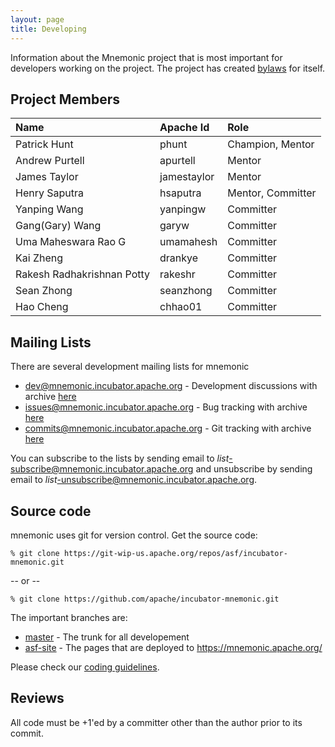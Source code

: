 ```yaml
---
layout: page
title: Developing
---
```


Information about the Mnemonic project that is most important for
developers working on the project. The project has created
[bylaws](bylaws.html) for itself.

## Project Members

Name                    | Apache Id      | Role
:---------------------- | :------------- | :---
Patrick Hunt            | phunt          | Champion, Mentor
Andrew Purtell          | apurtell       | Mentor
James Taylor            | jamestaylor    | Mentor
Henry Saputra           | hsaputra       | Mentor, Committer
Yanping Wang            | yanpingw       | Committer
Gang(Gary) Wang         | garyw          | Committer
Uma Maheswara Rao G     | umamahesh      | Committer
Kai Zheng               | drankye        | Committer
Rakesh Radhakrishnan Potty | rakeshr     | Committer
Sean Zhong              | seanzhong      | Committer
Hao Cheng               | chhao01        | Committer


## Mailing Lists

There are several development mailing lists for mnemonic

* [dev@mnemonic.incubator.apache.org](mailto:dev@mnemonic.incubator.apache.org) - Development discussions
  with archive [here](https://mail-archives.apache.org/mod_mbox/incubator-mnemonic-dev/)
* [issues@mnemonic.incubator.apache.org](mailto:issues@mnemonic.incubator.apache.org) - Bug tracking
  with archive [here](https://mail-archives.apache.org/mod_mbox/incubator-mnemonic-issues/)
* [commits@mnemonic.incubator.apache.org](mailto:commits@mnemonic.incubator.apache.org) - Git tracking
  with archive [here](https://mail-archives.apache.org/mod_mbox/incubator-mnemonic-commits/)

You can subscribe to the lists by sending email to
*list*-subscribe@mnemonic.incubator.apache.org and unsubscribe by sending email to
*list*-unsubscribe@mnemonic.incubator.apache.org.

## Source code

mnemonic uses git for version control. Get the source code:

`% git clone https://git-wip-us.apache.org/repos/asf/incubator-mnemonic.git`

-- or --

`% git clone https://github.com/apache/incubator-mnemonic.git`

The important branches are:

* [master](https://github.com/apache/incubator-mnemonic/tree/master) -
  The trunk for all developement
* [asf-site](https://github.com/apache/incubator-mnemonic/tree/asf-site) -
  The pages that are deployed to https://mnemonic.apache.org/

Please check our [coding guidelines](/develop/coding.html).

## Reviews

All code must be +1'ed by a committer other than the author prior to its
commit.

